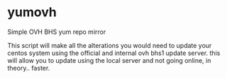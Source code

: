 # yumovh
Simple OVH BHS yum repo mirror

This script will make all the alterations you would need to update your centos system using the official and internal ovh bhs1 update server.
this will allow you to update using the local server and not going online, in theory.. faster.
